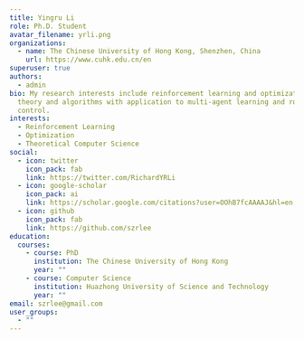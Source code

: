 ```yaml
---
title: Yingru Li
role: Ph.D. Student
avatar_filename: yrli.png
organizations:
  - name: The Chinese University of Hong Kong, Shenzhen, China
    url: https://www.cuhk.edu.cn/en
superuser: true
authors:
  - admin
bio: My research interests include reinforcement learning and optimization
  theory and algorithms with application to multi-agent learning and robotics
  control.
interests:
  - Reinforcement Learning
  - Optimization
  - Theoretical Computer Science
social:
  - icon: twitter
    icon_pack: fab
    link: https://twitter.com/RichardYRLi
  - icon: google-scholar
    icon_pack: ai
    link: https://scholar.google.com/citations?user=OOhB7fcAAAAJ&hl=en
  - icon: github
    icon_pack: fab
    link: https://github.com/szrlee
education:
  courses:
    - course: PhD
      institution: The Chinese University of Hong Kong
      year: ""
    - course: Computer Science
      institution: Huazhong University of Science and Technology
      year: ""
email: szrlee@gmail.com
user_groups:
  - ""
---
```

